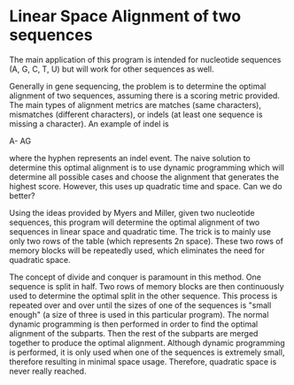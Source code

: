 # Linear Space Alignment of two sequences

The main application of this program is intended for nucleotide sequences (A, G, C, T, U) but will work for other sequences as well.

Generally in gene sequencing, the problem is to determine the optimal alignment of two sequences, assuming there is a scoring metric provided. The main types of alignment metrics are matches (same characters), mismatches (different characters), or indels (at least one sequence is missing a character). An example of indel is

A-
AG

where the hyphen represents an indel event. The naive solution to determine this optimal alignment is to use dynamic programming which will determine all possible cases and choose the alignment that generates the highest score. However, this uses up quadratic time and space. Can we do better?

Using the ideas provided by Myers and Miller, given two nucleotide sequences, this program will determine the optimal alignment of two sequences in linear space and quadratic time. The trick is to mainly use only two rows of the table (which represents 2n space). These two rows of memory blocks will be repeatedly used, which eliminates the need for quadratic space.

The concept of divide and conquer is paramount in this method. One sequence is split in half. Two rows of memory blocks are then continuously used to determine the optimal split in the other sequence. This process is repeated over and over until the sizes of one of the sequences is "small enough" (a size of three is used in this particular program). The normal dynamic programming is then performed in order to find the optimal alignment of the subparts. Then the rest of the subparts are merged together to produce the optimal alignment. Although dynamic programming is performed, it is only used when one of the sequences is extremely small, therefore resulting in minimal space usage. Therefore, quadratic space is never really reached.
